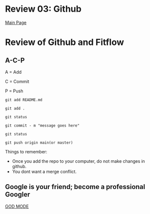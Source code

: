 # Review 03: Github 

[Main Page](https://averion305.github.io/reading-notes/)

# Review of Github and Fitflow

## A-C-P

A = Add

C = Commit

P = Push

```
git add README.md

git add .

git status

git commit - m "message goes here"

git status

git push origin main(or master)
```


Things to remember: 

- Once you add the repo to your computer, do not make changes in github.
- You dont want a merge conflict.

## Google is your friend; become a  professional Googler

[GOD MODE](https://google.com/)

